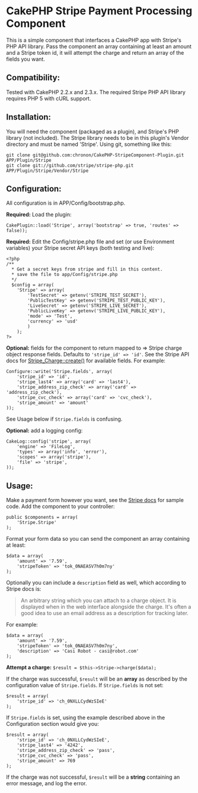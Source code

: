 CakePHP Stripe Payment Processing Component
===========================================

This is a simple component that interfaces a CakePHP app with Stripe's PHP API library. Pass the
component an array containing at least an amount and a Stripe token id, it will attempt the charge
and return an array of the fields you want. 

Compatibility:
--------------

Tested with CakePHP 2.2.x and 2.3.x. The required Stripe PHP API library requires PHP 5 with cURL 
support.

Installation:
-------------

You will need the component (packaged as a plugin), and Stripe's PHP library (not included). The
Stripe library needs to be in this plugin's Vendor directory and must be named 'Stripe'. Using git, 
something like this:

	git clone git@github.com:chronon/CakePHP-StripeComponent-Plugin.git APP/Plugin/Stripe  
	git clone git://github.com/stripe/stripe-php.git APP/Plugin/Stripe/Vendor/Stripe

Configuration:
--------------

All configuration is in APP/Config/bootstrap.php.

**Required:** Load the plugin:
	
	CakePlugin::load('Stripe', array('bootstrap' => true, 'routes' => false));

**Required:** Edit the Config/stripe.php file and set (or use Environment variables) your Stripe secret API keys (both testing and live):
	
```
<?php
/**
  * Get a secret keys from stripe and fill in this content.
  * save the file to app/Config/stripe.php
  */
  $config = array(
  	'Stripe' => array(
  		'TestSecret' => getenv('STRIPE_TEST_SECRET'),
  		'PublicTestKey' => getenv('STRIPE_TEST_PUBLIC_KEY'),
  		'LiveSecret' => getenv('STRIPE_LIVE_SECRET'),
  		'PublicLiveKey' => getenv('STRIPE_LIVE_PUBLIC_KEY'),
  		'mode' => 'Test',
  		'currency' => 'usd'
  		)
  	);
?>
```

**Optional:** fields for the component to return mapped to => Stripe charge object response fields. 
Defaults to `'stripe_id' => 'id'`. See the Stripe API docs for [Stripe\_Charge::create()](https://stripe.com/docs/api?lang=php#create_charge) for available fields. For example:
	
	Configure::write('Stripe.fields', array(
		'stripe_id' => 'id',
		'stripe_last4' => array('card' => 'last4'),
		'stripe_address_zip_check' => array('card' => 'address_zip_check'),
		'stripe_cvc_check' => array('card' => 'cvc_check'),
		'stripe_amount' => 'amount'
	));

See Usage below if `Stripe.fields` is confusing.

**Optional:** add a logging config:

	CakeLog::config('stripe', array(
		'engine' => 'FileLog',
		'types' => array('info', 'error'),
		'scopes' => array('stripe'),
		'file' => 'stripe',
	));

Usage:
------

Make a payment form however you want, see the [Stripe docs](https://stripe.com/docs/tutorials/forms)
for sample code. Add the component to your controller:

	public $components = array(
		'Stripe.Stripe'
	);

Format your form data so you can send the component an array containing at least:

	$data = array(
		'amount' => '7.59',
		'stripeToken' => 'tok_0NAEASV7h0m7ny'
	);

Optionally you can include a `description` field as well, which according to Stripe docs is:

> An arbitrary string which you can attach to a charge object. It is displayed when in the web 
> interface alongside the charge. It's often a good idea to use an email address as a description 
> for tracking later.

For example:

	$data = array(
		'amount' => '7.59',
		'stripeToken' => 'tok_0NAEASV7h0m7ny',
		'description' => 'Casi Robot - casi@robot.com'
	);

**Attempt a charge:** `$result = $this->Stripe->charge($data);`

If the charge was successful, `$result` will be an **array** as described by the configuration value 
of `Stripe.fields`. If `Stripe.fields` is not set:

	$result = array(
		'stripe_id' => 'ch_0NXLLCydWzSIeE'
	);

If `Stripe.fields` is set, using the example described above in the Configuration section would 
give you:

	$result = array(
		'stripe_id' => 'ch_0NXLLCydWzSIeE',
		'stripe_last4' => '4242',
		'stripe_address_zip_check' => 'pass',
		'stripe_cvc_check' => 'pass',
		'stripe_amount' => 769
	);

If the charge was not successful, `$result` will be a **string** containing an error message, and 
log the error.

